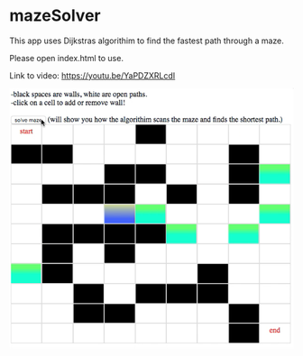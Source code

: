 # mazeSolver
This app uses Dijkstras algorithim to find the fastest path through a maze.

Please open index.html to use.

Link to video:
https://youtu.be/YaPDZXRLcdI


![](maze-solver-sc.png)
